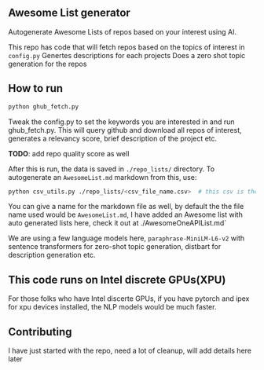 ## Awesome List generator

Autogenerate Awesome Lists of repos based on your interest using AI.

This repo has code that will fetch repos based on the topics of interest in `config.py` 
Genertes descriptions for each projects
Does a zero shot topic generation for the repos

## How to run

```bash
python ghub_fetch.py
```

Tweak the config.py to set the keywords you are interested in and run ghub_fetch.py. This will query github and download
all repos of interest, generates a relevancy score, brief description of the project etc. 

**TODO**: add repo quality score as well


After this is run, the data is saved in `./repo_lists/` directory. To autogenerate an `AwesomeList.md` markdown from this, use:


```bash
python csv_utils.py ./repo_lists/<csv_file_name.csv>  # this csv is the file that we got from the previous step
```

You can give a name for the markdown file as well, by default the the file name used would be `AwesomeList.md`, I have added an Awesome list with auto generated lists here, check it out at ./AwesomeOneAPIList.md`

We are using a few language models here, `paraphrase-MiniLM-L6-v2` with sentence transformers for zero-shot topic generation, distbart for description generation etc.

## This code runs on Intel discrete GPUs(XPU)

For those folks who have Intel discerte GPUs, if you have pytorch and ipex for xpu devices installed, the NLP models would be much faster.


## Contributing

I have just started with the repo, need a lot of cleanup, will add details here later


